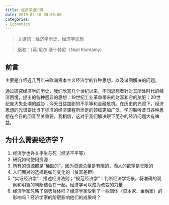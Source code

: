 ```yaml
---
title: 经济学通识课
date: 2019-02-16 00:00:00
categories:
- Economics
---
```

> 关键词：经济学历史、经济学思想



> 版权：[英]尼尔·基什特尼（Niall Kishtainy）
>

## 前言

主要是介绍近几百年来欧洲资本主义经济学的各种思想，以及试图解决的问题。   

通过研究经济学的历史，我们欣赏几个世纪以来，不同思想者针对其所处时代的经济困境，提出的各种迥异的思想：19世纪工业革命带来的财富和它的肮脏；20世纪庞大失业潮的威胁；今天日益加剧的不平等和金融危机。在历史的光照下，经济思想的光谱要比当下标准的经济课程所涉足的领域更加广泛，学习聆听昔日各种思想在今日的回音至关重要。我相信，这对于我们解决眼下芜杂的经济问题大有裨益。



## 为什么需要经济学？

1. 经济学也许关乎生与死（经济不平等）
2. 研究如何使用资源
3. 所有的资源都是“稀缺的”，因为资源总量是有限的，而人的欲望是无限的
4. 人们面对的选择是如何变化的（贫富差距）
5. “实证经济学”：描述经济法则；“规范经济学”：判断经济学场景。将准确的观察和明智的判断结合在一起，经济学可以成为改变的力量
6. 经济学家忽略了弱势群体吗？经济学家受到了一些团体（资本家、金融家）的影响吗？经济学家的阶层影响他们的成果吗？
